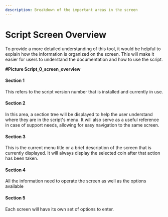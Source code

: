 ```yaml
---
description: Breakdown of the important areas in the screen
---
```


# Script Screen Overview

To provide a more detailed understanding of this tool, it would be helpful to explain how the information is organized on the screen. This will make it easier for users to understand the documentation and how to use the script.

**#Picture Script\_0\_screen\_overview**

#### Section 1

This refers to the script version number that is installed and currently in use.

#### Section 2

In this area, a section tree will be displayed to help the user understand where they are in the script's menu. It will also serve as a useful reference in case of support needs, allowing for easy navigation to the same screen.

#### Section 3

This is the current menu title or a brief description of the screen that is currently displayed. It will always display the selected coin after that action has been taken.

#### Section 4

All the information need to operate the screen as well as the options available

#### Section 5

Each screen will have its own set of options to enter.

